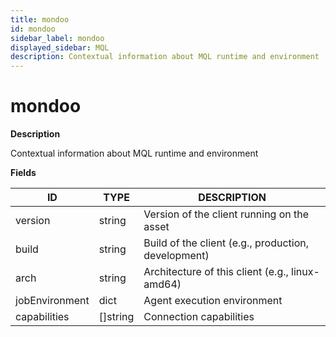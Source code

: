 ```yaml
---
title: mondoo
id: mondoo
sidebar_label: mondoo
displayed_sidebar: MQL
description: Contextual information about MQL runtime and environment
---
```


# mondoo

**Description**

Contextual information about MQL runtime and environment

**Fields**

| ID             | TYPE             | DESCRIPTION                                         |
| -------------- | ---------------- | --------------------------------------------------- |
| version        | string           | Version of the client running on the asset          |
| build          | string           | Build of the client (e.g., production, development) |
| arch           | string           | Architecture of this client (e.g., linux-amd64)     |
| jobEnvironment | dict             | Agent execution environment                         |
| capabilities   | &#91;&#93;string | Connection capabilities                             |
